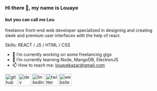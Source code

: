 ### Hi there 👋, my name is Louaye
#### but you can call me Lou 


freelance front-end web developer specialized in designing and creating sleek and premium user interfaces with the help of react.

Skills: REACT / JS / HTML / CSS

- 🔭 I’m currently working on some freelancing gigs 
- 🌱 I’m currently learning Node, MangoDB, ElectronJS
- 📫 How to reach me: louayekazar@gmail.com 


[<img src='https://cdn.jsdelivr.net/npm/simple-icons@3.0.1/icons/github.svg' alt='github' height='40'>](https://github.com/mflxu)  [<img src='https://cdn.jsdelivr.net/npm/simple-icons@3.0.1/icons/hashnode.svg' alt='dev' height='40'>](https://mflxu.hashnode.dev/)  [<img src='https://cdn.jsdelivr.net/npm/simple-icons@3.0.1/icons/linkedin.svg' alt='linkedin' height='40'>](https://www.linkedin.com/in/louayekazar/)  [<img src='https://cdn.jsdelivr.net/npm/simple-icons@3.0.1/icons/twitter.svg' alt='twitter' height='40'>](https://twitter.com/mflxu)  [<img src='https://cdn.jsdelivr.net/npm/simple-icons@3.0.1/icons/icloud.svg' alt='website' height='40'>](louayekazar.com)  
